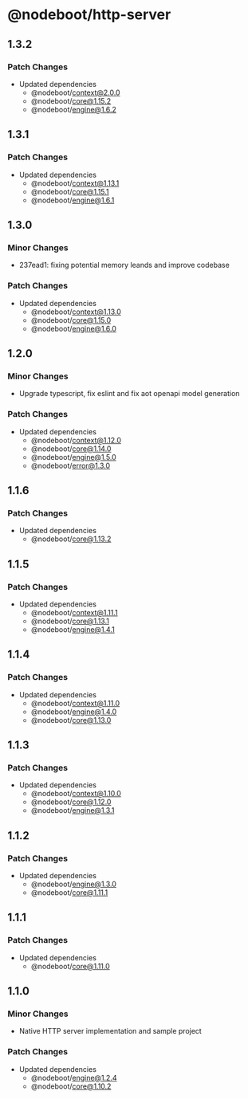 # @nodeboot/http-server

## 1.3.2

### Patch Changes

-   Updated dependencies
    -   @nodeboot/context@2.0.0
    -   @nodeboot/core@1.15.2
    -   @nodeboot/engine@1.6.2

## 1.3.1

### Patch Changes

-   Updated dependencies
    -   @nodeboot/context@1.13.1
    -   @nodeboot/core@1.15.1
    -   @nodeboot/engine@1.6.1

## 1.3.0

### Minor Changes

-   237ead1: fixing potential memory leands and improve codebase

### Patch Changes

-   Updated dependencies
    -   @nodeboot/context@1.13.0
    -   @nodeboot/core@1.15.0
    -   @nodeboot/engine@1.6.0

## 1.2.0

### Minor Changes

-   Upgrade typescript, fix eslint and fix aot openapi model generation

### Patch Changes

-   Updated dependencies
    -   @nodeboot/context@1.12.0
    -   @nodeboot/core@1.14.0
    -   @nodeboot/engine@1.5.0
    -   @nodeboot/error@1.3.0

## 1.1.6

### Patch Changes

-   Updated dependencies
    -   @nodeboot/core@1.13.2

## 1.1.5

### Patch Changes

-   Updated dependencies
    -   @nodeboot/context@1.11.1
    -   @nodeboot/core@1.13.1
    -   @nodeboot/engine@1.4.1

## 1.1.4

### Patch Changes

-   Updated dependencies
    -   @nodeboot/context@1.11.0
    -   @nodeboot/engine@1.4.0
    -   @nodeboot/core@1.13.0

## 1.1.3

### Patch Changes

-   Updated dependencies
    -   @nodeboot/context@1.10.0
    -   @nodeboot/core@1.12.0
    -   @nodeboot/engine@1.3.1

## 1.1.2

### Patch Changes

-   Updated dependencies
    -   @nodeboot/engine@1.3.0
    -   @nodeboot/core@1.11.1

## 1.1.1

### Patch Changes

-   Updated dependencies
    -   @nodeboot/core@1.11.0

## 1.1.0

### Minor Changes

-   Native HTTP server implementation and sample project

### Patch Changes

-   Updated dependencies
    -   @nodeboot/engine@1.2.4
    -   @nodeboot/core@1.10.2
